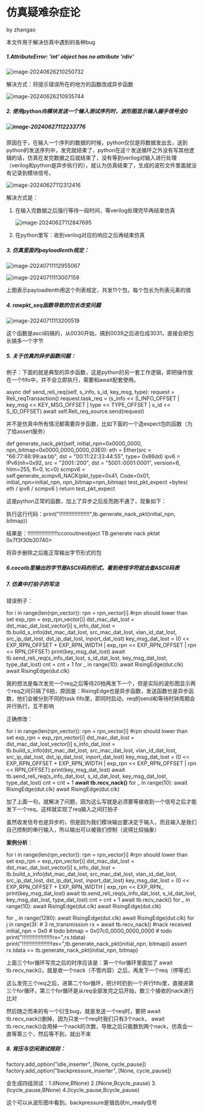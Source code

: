 # 仿真疑难杂症论

by zhangao

本文件用于解决仿真中遇到的各种bug

##### 1.AttributeError: 'int' object has no attribute '__rdiv__'

![image-20240626210250732](C:\Users\lenovo\AppData\Roaming\Typora\typora-user-images\image-20240626210250732.png)

解决方式：将提示错误所在的地方的函数改成异步函数

![image-20240626210935744](C:\Users\lenovo\AppData\Roaming\Typora\typora-user-images\image-20240626210935744.png)

##### 2. 使用python向模块发送一个输入测试序列时，波形图显示输入握手信号全0

##### ![image-20240627112233776](C:\Users\lenovo\AppData\Roaming\Typora\typora-user-images\image-20240627112233776.png)

原因在于，在输入一个序列的数据的时候，python仅仅是将数据发出去，送到python的发送序列中，发完就结束了，python在这个发送循环之外没有写其他逻辑的话，仿真在发完数据之后就结束了，没有等到verilog对输入进行处理（verilog和python是异步执行的），就认为仿真结束了，生成的波形文件里面就没有记录到模块信号。

![image-20240627112312416](C:\Users\lenovo\AppData\Roaming\Typora\typora-user-images\image-20240627112312416.png)

解决方式是：

1. 在输入完数据之后强行等待一段时间，等verilog处理完毕再结束仿真

   ![image-20240627112847695](C:\Users\lenovo\AppData\Roaming\Typora\typora-user-images\image-20240627112847695.png)

2. 在python里写：收到verilog对应的响应之后再结束仿真

##### 3. 仿真里面的payloadlenth规定：

![image-20240711112955067](C:\Users\Aopir\AppData\Roaming\Typora\typora-user-images\image-20240711112955067.png)

![image-20240711113007159](C:\Users\Aopir\AppData\Roaming\Typora\typora-user-images\image-20240711113007159.png)

上图表示payloadlenth用这个列表规定，共发11个包，每个包长为列表元素的值

##### 4. rawpkt_seq函数导致的包长改变问题

![image-20240711113200519](C:\Users\Aopir\AppData\Roaming\Typora\typora-user-images\image-20240711113200519.png)

这个函数是ascii码搞的，从0030开始，搞到0039之后进位成3031，直接会把包长搞多一个字节

##### 5. 关于仿真的异步函数问题：

例子：下面的就是典型的异步函数，这是python的另一套工作逻辑，即把操作放在一个fifo中，并不会立即执行，需要和await配套使用。

async def send_reli_req(self, s_info, s_id, key_msg, type):
    request = Reli_reqTransaction()
    request.task_req = (s_info << S_INFO_OFFSET | key_msg << KEY_MSG_OFFSET | type << TYPE_OFFSET | s_id << S_ID_OFFSET)
    await self.Reli_req_source.send(request)

并不是仿真中所有情况都需要异步函数，比如下面的一个造expect包的函数（为了给assert服务）

 def generate_nack_pkt(self, initial_npn=0x0000_0000, npn_bitmap=0x0000_0000_0000_03E0):
     eth  = Ether(src = "66:77:88:99:aa:bb", dst = "00:11:22:33:44:55",  type= 0x86dd)
     ipv6 = IPv6(nh=0x92, src = "2001::200", dst = "5001::0001:0001", version=6, hlim=255, fl=0, tc=0)
     scmpv6 = self.generate_scmpv6_NACK(pkt_type=0x41, Code=0x01, initial_npn=initial_npn, npn_bitmap=npn_bitmap)
     test_pkt_expect =bytes( eth / ipv6 / scmpv6 )
     return test_pkt_expect

这是python正常的函数，加上了异步之后反而跑不通了，现象如下：

执行这行代码：print("!!!!!!!!!!!!!!!!!!!!",tb.generate_nack_pkt(initial_npn, bitmap))

结果是：!!!!!!!!!!!!!!!!!!!!ccoroutineobject TB.generate nack pktat 0x7f3f30b30740>

将异步删除之后能正常输出字节形式的包

##### 6.cocotb里输出的字节是ASCII码的形式，看到奇怪字符就去查ASCII码表

##### 7. 仿真中打拍子的写法

错误例子：

for i in range(len(rpn_vector)):
    rpn = rpn_vector[i]              #rpn should lower than set
    exp_rpn = exp_rpn_vector[i]
    dst_mac_dat_lost = dst_mac_dat_lost_vector[i]
    s_info_dat_lost = tb.build_s_info(dst_mac_dat_lost, src_mac_dat_lost,
                              vlan_id_dat_lost, src_ip_dat_lost,
                              dst_ip_dat_lost, inport_dat_lost)
    key_msg_dat_lost = (0 << EXP_RPN_OFFSET + EXP_RPN_WIDTH | exp_rpn << EXP_RPN_OFFSET | rpn << RPN_OFFSET)
    print(key_msg_dat_lost)
    await tb.send_reli_req(s_info_dat_lost, s_id_dat_lost,
                    key_msg_dat_lost, type_dat_lost)
    cnt = cnt + 1
    for _ in range(10):
        await RisingEdge(dut.clk)
        await RisingEdge(dut.clk)

我的想法是每次发完一个req之后等待20拍再发下一个，但是实际的波形图显示两个req之间只隔了6拍，原因是：RisingEdge也是异步函数，发送函数也是异步函数，他们会被分到不同的task fifo里，即同时启动，req的send和等待时钟周期会并行执行，互不影响

正确修改：

for i in range(len(rpn_vector)):
    rpn = rpn_vector[i]              #rpn should lower than set
    exp_rpn = exp_rpn_vector[i]
    dst_mac_dat_lost = dst_mac_dat_lost_vector[i]
    s_info_dat_lost = tb.build_s_info(dst_mac_dat_lost, src_mac_dat_lost,
                              vlan_id_dat_lost, src_ip_dat_lost,
                              dst_ip_dat_lost, inport_dat_lost)
    key_msg_dat_lost = (0 << EXP_RPN_OFFSET + EXP_RPN_WIDTH | exp_rpn << EXP_RPN_OFFSET | rpn << RPN_OFFSET)
    print(key_msg_dat_lost)
    await tb.send_reli_req(s_info_dat_lost, s_id_dat_lost,
                    key_msg_dat_lost, type_dat_lost)
    cnt = cnt + 1
    **await tb.recv_nack()**
    for _ in range(10):
        await RisingEdge(dut.clk)
        await RisingEdge(dut.clk)

加了上面一句，就解决了问题，因为这么写就是必须要等接收到一个信号之后才能发下一个req，这样就实现了req输入之间打拍子

虽然收发信号也是异步的，但是因为我们模块输出要决定于输入，而且输入是我们自己控制的串行输入，所以输出可以被我们控制（说得比较抽象）



**案例分析**：

 for i in range(len(rpn_vector)):
     rpn = rpn_vector[i]              #rpn should lower than set
     exp_rpn = exp_rpn_vector[i]
     dst_mac_dat_lost = dst_mac_dat_lost_vector[i]
     s_info_dat_lost = tb.build_s_info(dst_mac_dat_lost, src_mac_dat_lost,
                               vlan_id_dat_lost, src_ip_dat_lost,
                               dst_ip_dat_lost, inport_dat_lost)
     key_msg_dat_lost = (0 << EXP_RPN_OFFSET + EXP_RPN_WIDTH | exp_rpn << EXP_RPN_
     print(key_msg_dat_lost)
     await tb.send_reli_req(s_info_dat_lost, s_id_dat_lost,
                     key_msg_dat_lost, type_dat_lost)
     cnt = cnt + 1
     await tb.recv_nack()
     for _ in range(10):
         await RisingEdge(dut.clk)
         await RisingEdge(dut.clk)

 for _ in range(1280):
     await RisingEdge(dut.clk)
     await RisingEdge(dut.clk)
 for j in range(3): # 3 re_transmission
     rx = await tb.recv_nack() #nack received
     initial_npn = 0x0 # todo
     bitmap = 0x07c0_0000_0000_0000 # todo
     print("!!!!!!!!!!!!!!!!!!!!rx=",rx.tdata)
     print("!!!!!!!!!!!!!!!!!!!!ex=",tb.generate_nack_pkt(initial_npn, bitmap))
     assert rx.tdata == tb.generate_nack_pkt(initial_npn, bitmap)

上面三个for循环写完之后的时序应该是：第一个for循环里面加了  await tb.recv_nack()，就是收一个nack（不管内容）之后，再发下一个req（停等式）

这么发完三个req之后，进第二个for循环，把计时扔到一个并行fifo里，直接进第三个for循环，第三个for循环是从req全部发完之后开始，数三个接收的nack进行比对

然后随之而来的有一个衍生bug，就是发送一个req时，要把 await tb.recv_nack()删掉，因为只发一个req时我们只有3个nack， await tb.recv_nack()会用掉一个nack的次数，导致之后只能数到两个nack，仿真会一直等第三个，然后等不到，就出不来

##### 8. 背压与空闲测试规则：

factory.add_option("idle_inserter", [None, cycle_pause])
factory.add_option("backpressure_inserter", [None, cycle_pause])

会生成四组测试：1.(INone,BNone) 2.(INone,Bcycle_pause) 3.(Icycle_pause,BNone) 4.(Icycle_pause,Bcycle_pause)

这个可以从波形图中看到。backpressure是锯齿状m_ready信号
